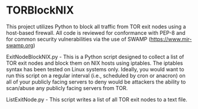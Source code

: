 # TORBlockNIX
This project utilizes Python to block all traffic from TOR exit nodes using a host-based firewall.  All code is reviewed for conformance with PEP-8 and for common security vulnerabilities via the use of SWAMP (https://www.mir-swamp.org)

ExitNodeBlockNIX.py - This is a Python script designed to collect a list of TOR exit nodes and block them on NIX hosts using iptables. The iptables syntax has been tested on Linux systems only.  Ideally, you would want to run this script on a regular interval (i.e., scheduled by cron or anacron) on all of your publicly facing servers to deny would be attackers the ability to scan/abuse any publicly facing servers from TOR.

ListExitNode.py - This script writes a list of all TOR exit nodes to a text file.
